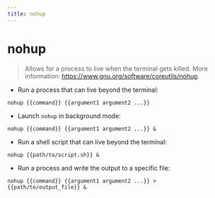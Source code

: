 ```yaml
---
title: nohup
---
```

# nohup

> Allows for a process to live when the terminal gets killed.
> More information: <https://www.gnu.org/software/coreutils/nohup>.

- Run a process that can live beyond the terminal:

`nohup {{command}} {{argument1 argument2 ...}}`

- Launch `nohup` in background mode:

`nohup {{command}} {{argument1 argument2 ...}} &`

- Run a shell script that can live beyond the terminal:

`nohup {{path/to/script.sh}} &`

- Run a process and write the output to a specific file:

`nohup {{command}} {{argument1 argument2 ...}} > {{path/to/output_file}} &`
